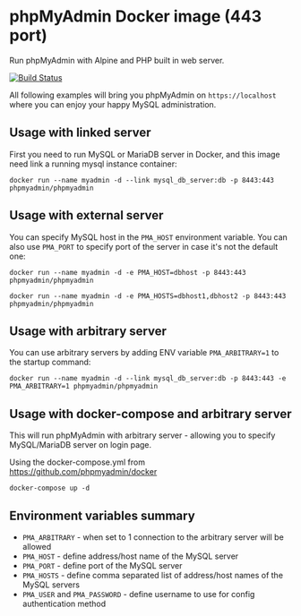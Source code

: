 # phpMyAdmin Docker image (443 port)

Run phpMyAdmin with Alpine and PHP built in web server.

[![Build Status](https://travis-ci.org/phpmyadmin/docker.svg?branch=master)](https://travis-ci.org/phpmyadmin/docker)

All following examples will bring you phpMyAdmin on `https://localhost`
where you can enjoy your happy MySQL administration.


## Usage with linked server

First you need to run MySQL or MariaDB server in Docker, and this image need
link a running mysql instance container:

```
docker run --name myadmin -d --link mysql_db_server:db -p 8443:443 phpmyadmin/phpmyadmin
```

## Usage with external server

You can specify MySQL host in the `PMA_HOST` environment variable. You can also
use `PMA_PORT` to specify port of the server in case it's not the default one:

```
docker run --name myadmin -d -e PMA_HOST=dbhost -p 8443:443 phpmyadmin/phpmyadmin
```

```
docker run --name myadmin -d -e PMA_HOSTS=dbhost1,dbhost2 -p 8443:443 phpmyadmin/phpmyadmin
```

## Usage with arbitrary server

You can use arbitrary servers by adding ENV variable `PMA_ARBITRARY=1` to the startup command:

```
docker run --name myadmin -d --link mysql_db_server:db -p 8443:443 -e PMA_ARBITRARY=1 phpmyadmin/phpmyadmin
```

## Usage with docker-compose and arbitrary server

This will run phpMyAdmin with arbitrary server - allowing you to specify MySQL/MariaDB
server on login page.

Using the docker-compose.yml from https://github.com/phpmyadmin/docker

```
docker-compose up -d
```

## Environment variables summary

* ``PMA_ARBITRARY`` - when set to 1 connection to the arbitrary server will be allowed
* ``PMA_HOST`` - define address/host name of the MySQL server
* ``PMA_PORT`` - define port of the MySQL server
* ``PMA_HOSTS`` - define comma separated list of address/host names of the MySQL servers
* ``PMA_USER`` and ``PMA_PASSWORD`` - define username to use for config authentication method
